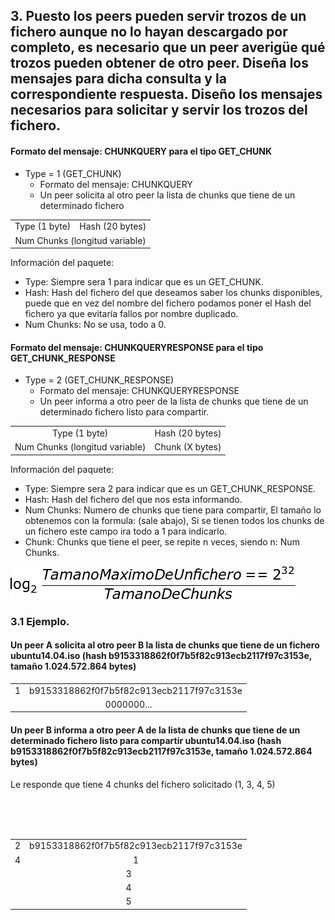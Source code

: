 
## 3. Puesto los peers pueden servir trozos de un fichero aunque no lo hayan descargado por completo, es necesario que un peer averigüe qué trozos pueden obtener de otro peer. Diseña los mensajes para dicha consulta y la correspondiente respuesta. Diseño los mensajes necesarios para solicitar y servir los trozos del fichero.



#### Formato del mensaje: CHUNKQUERY para el tipo GET_CHUNK

- Type = 1 (GET_CHUNK)
    - Formato del mensaje: CHUNKQUERY
    - Un peer solicita al otro peer la lista de chunks que tiene de un determinado fichero

<table>
    <tr align="center">
        <td>Type (1 byte)</td>
        <td>Hash (20 bytes)</td>
    </tr>
    <tr align="center">
        <td colspan="2">Num Chunks (longitud variable)</td>
    </tr>
</table>


Información del paquete:

- Type: Siempre sera 1 para indicar que es un GET_CHUNK.
- Hash: Hash del fichero del que deseamos saber los chunks disponibles, puede que en vez del nombre del fichero podamos poner el Hash del fichero ya que evitaría fallos por nombre duplicado.
- Num Chunks: No se usa, todo a 0.




#### Formato del mensaje: CHUNKQUERYRESPONSE para el tipo GET_CHUNK_RESPONSE

- Type = 2 (GET_CHUNK_RESPONSE)
    - Formato del mensaje: CHUNKQUERYRESPONSE
    - Un peer informa a otro peer de la lista de chunks que tiene de un determinado fichero listo para compartir.

<table>
    <tr align="center">
        <td>Type (1 byte)</td>
        <td>Hash (20 bytes)</td>
    </tr>
    <tr align="center">
        <td>Num Chunks (longitud variable)</td>
        <td>Chunk (X bytes)</td>
    </tr>
</table>


Información del paquete:

- Type: Siempre sera 2 para indicar que es un GET_CHUNK_RESPONSE.
- Hash: Hash del fichero del que nos esta informando.
- Num Chunks: Numero de chunks que tiene para compartir, El tamaño lo obtenemos con la formula: (sale abajo), Si se tienen todos los chunks de un fichero este campo ira todo a 1 para indicarlo.
- Chunk: Chunks que tiene el peer, se repite n veces, siendo n: Num Chunks.

![CodeCogsEqn.png](CodeCogsEqn.png)

<!--[^1]: $\log_2 \frac{Tamano Maximo De Un fichero = 2^{32}}{Tamano De Chunks}$-->




### 3.1 Ejemplo.

#### Un peer A solicita al otro peer B la lista de chunks que tiene de un fichero ubuntu14.04.iso (hash b9153318862f0f7b5f82c913ecb2117f97c3153e, tamaño 1.024.572.864 bytes)

<table>
    <tr align="center">
        <td>1</td>
        <td>b9153318862f0f7b5f82c913ecb2117f97c3153e</td>
    </tr>
    <tr align="center">
        <td colspan="2">0000000...</td>
    </tr>
</table>



#### Un peer B informa a otro peer A de la lista de chunks que tiene de un determinado fichero listo para compartir ubuntu14.04.iso (hash b9153318862f0f7b5f82c913ecb2117f97c3153e, tamaño 1.024.572.864 bytes)

Le responde que tiene 4 chunks del fichero solicitado (1, 3, 4, 5)

<br/>
<br/>
<br/>

<table>
    <tr align="center">
        <td>2</td>
        <td>b9153318862f0f7b5f82c913ecb2117f97c3153e</td>
    </tr>
	<tr align="center">
        <td>4</td>
        <td>1</td>
    </tr>
    <tr align="center">
        <td colspan="2">3</td>
    </tr>
    <tr align="center">
        <td colspan="2">4</td>
    </tr>
    <tr align="center">
        <td colspan="2">5</td>
    </tr>
</table>
